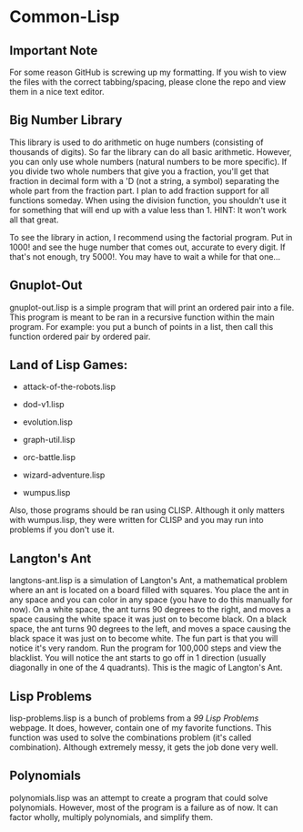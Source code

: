 # Common-Lisp

## Important Note

For some reason GitHub is screwing up my formatting. If you wish to view the
files with the correct tabbing/spacing, please clone the repo and view them in a
nice text editor.

## Big Number Library

This library is used to do arithmetic on huge numbers (consisting of thousands
of digits). So far the library can do all basic arithmetic. However, you can
only use whole numbers (natural numbers to be more specific). If you divide two
whole numbers that give you a fraction, you'll get that fraction in decimal form
with a 'D (not a string, a symbol) separating the whole part from the fraction
part. I plan to add fraction support for all functions someday. When using the
division function, you shouldn't use it for something that will end up with a
value less than 1. HINT: It won't work all that great.

To see the library in action, I recommend using the factorial program. Put in
1000! and see the huge number that comes out, accurate to every digit. If that's
not enough, try 5000!. You may have to wait a while for that one...

## Gnuplot-Out

gnuplot-out.lisp is a simple program that will print an ordered pair into a
file. This program is meant to be ran in a recursive function within the main
program. For example: you put a bunch of points in a list, then call this
function ordered pair by ordered pair.

## Land of Lisp Games:

* attack-of-the-robots.lisp

* dod-v1.lisp

* evolution.lisp

* graph-util.lisp

* orc-battle.lisp

* wizard-adventure.lisp

* wumpus.lisp

Also, those programs should be ran using CLISP. Although it only matters with
wumpus.lisp, they were written for CLISP and you may run into problems if you
don't use it.

## Langton's Ant

langtons-ant.lisp is a simulation of Langton's Ant, a mathematical problem where
an ant is located on a board filled with squares. You place the ant in any space
and you can color in any space (you have to do this manually for now). On a
white space, the ant turns 90 degrees to the right, and moves a space causing
the white space it was just on to become black. On a black space, the ant turns
90 degrees to the left, and moves a space causing the black space it was just on
to become white. The fun part is that you will notice it's very random. Run the
program for 100,000 steps and view the blacklist. You will notice the ant starts
to go off in 1 direction (usually diagonally in one of the 4 quadrants). This is
the magic of Langton's Ant.

## Lisp Problems

lisp-problems.lisp is a bunch of problems from a _99 Lisp Problems_ webpage. It
does, however, contain one of my favorite functions. This function was used to
solve the combinations problem (it's called combination). Although extremely
messy, it gets the job done very well.

## Polynomials

polynomials.lisp was an attempt to create a program that could solve
polynomials. However, most of the program is a failure as of now. It can factor
wholly, multiply polynomials, and simplify them.
